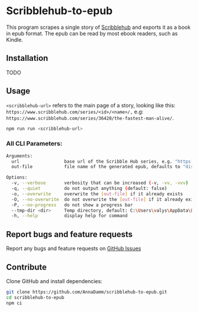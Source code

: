 # Scribblehub-to-epub
This program scrapes a single story of [Scribblehub](https://www.scribblehub.com) and exports it as a book in epub format.
The epub can be read by most ebook readers, such as Kindle.

## Installation
TODO

## Usage
`<scribblehub-url>` refers to the main page of a story, looking like this: `https://www.scribblehub.com/series/<id>/<name>/,`
e.g: `https://www.scribblehub.com/series/36420/the-fastest-man-alive/`.

```bash
npm run run <scribblehub-url>
```

### All CLI Parameters:
```bash
Arguments:
  url                 base url of the Scribble Hub series, e.g. "https://www.scribblehub.com/series/36420/the-fastest-man-alive/"
  out-file            file name of the generated epub, defaults to "dist/<book-url-slug>.epub"

Options:
  -v, --verbose       verbosity that can be increased (-v, -vv, -vvv)
  -q, --quiet         do not output anything (default: false)
  -o, --overwrite     overwrite the [out-file] if it already exists
  -O, --no-overwrite  do not overwrite the [out-file] if it already exists
  -P, --no-progress   do not show a progress bar
  --tmp-dir <dir>     Temp directory, default: C:\Users\valys\AppData\Local\Temp (default: "C:\\Users\\valys\\AppData\\Local\\Temp")
  -h, --help          display help for command
```

## Report bugs and feature requests
Report any bugs and feature requests on [GitHub Issues](https://github.com/AnnaDamm/scribblehub-to-epub/issues)

## Contribute
Clone GitHub and install dependencies:
```bash
git clone https://github.com/AnnaDamm/scribblehub-to-epub.git
cd scribblehub-to-epub
npm ci
```
